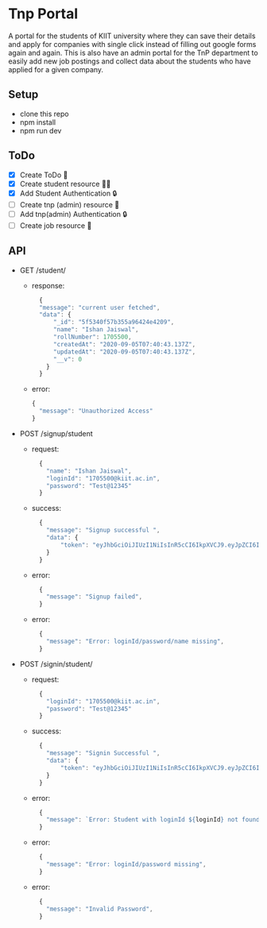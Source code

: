 # Tnp Portal

A portal for the students of KIIT university where they can save their details and apply for companies with single click instead of filling out google forms again and again.
This is also have an admin portal for the TnP department to easily add new job postings and collect data about the students who have applied for a given company.

## Setup

- clone this repo
- npm install
- npm run dev

## ToDo

- [x] Create ToDo 📝
- [x] Create student resource 👨‍🎓
- [x] Add Student Authentication 🔒
- [ ] Create tnp (admin) resource 🏢
- [ ] Add tnp(admin) Authentication 🔒
- [ ] Create job resource 👷

## API

- GET /student/

  - response:

    ```javascript
      {
      "message": "current user fetched",
      "data": {
          "_id": "5f5340f57b355a96424e4209",
          "name": "Ishan Jaiswal",
          "rollNumber": 1705500,
          "createdAt": "2020-09-05T07:40:43.137Z",
          "updatedAt": "2020-09-05T07:40:43.137Z",
          "__v": 0
        }
      }
    ```

  - error:
    ```javascript
    {
      "message": "Unauthorized Access"
    }
    ```

- POST /signup/student
  - request:
    ```javascript
      {
        "name": "Ishan Jaiswal",
        "loginId": "1705500@kiit.ac.in",
        "password": "Test@12345"
      }
    ```
  - success:
    ```javascript
      {
        "message": "Signup successful ",
        "data": {
            "token": "eyJhbGciOiJIUzI1NiIsInR5cCI6IkpXVCJ9.eyJpZCI6IjVmNTM0ZjdkNDNiZmVjYzJlMTc4NjZmOCIsImlhdCI6MTU5OTI5NTM1NywiZXhwIjoxNjA3OTM1MzU3fQ.AD5SH1PSNUMn60BC6pMvcJdOkCQjAdFhufDFEHBbZVc"
        }
      }
    ```
  - error:
    ```javascript
      {
        "message": "Signup failed",
      }
    ```
  - error:
    ```javascript
      {
        "message": "Error: loginId/password/name missing",
      }
    ```
- POST /signin/student/
  - request:
    ```javascript
      {
        "loginId": "1705500@kiit.ac.in",
        "password": "Test@12345"
      }
    ```
  - success:
    ```javascript
      {
        "message": "Signin Successful ",
        "data": {
            "token": "eyJhbGciOiJIUzI1NiIsInR5cCI6IkpXVCJ9.eyJpZCI6IjVmNTM0ZjdkNDNiZmVjYzJlMTc4NjZmOCIsImlhdCI6MTU5OTI5NTM1NywiZXhwIjoxNjA3OTM1MzU3fQ.AD5SH1PSNUMn60BC6pMvcJdOkCQjAdFhufDFEHBbZVc"
        }
      }
    ```
  - error:
    ```javascript
      {
        "message": `Error: Student with loginId ${loginId} not found`
      }
    ```
  - error:
    ```javascript
      {
        "message": "Error: loginId/password missing",
      }
    ```
  - error:
    ```javascript
      {
        "message": "Invalid Password",
      }
    ```
